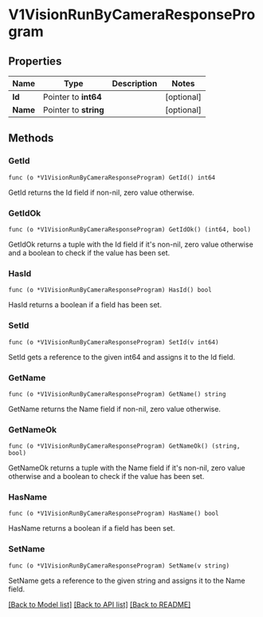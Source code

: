 # V1VisionRunByCameraResponseProgram

## Properties

Name | Type | Description | Notes
------------ | ------------- | ------------- | -------------
**Id** | Pointer to **int64** |  | [optional] 
**Name** | Pointer to **string** |  | [optional] 

## Methods

### GetId

`func (o *V1VisionRunByCameraResponseProgram) GetId() int64`

GetId returns the Id field if non-nil, zero value otherwise.

### GetIdOk

`func (o *V1VisionRunByCameraResponseProgram) GetIdOk() (int64, bool)`

GetIdOk returns a tuple with the Id field if it's non-nil, zero value otherwise
and a boolean to check if the value has been set.

### HasId

`func (o *V1VisionRunByCameraResponseProgram) HasId() bool`

HasId returns a boolean if a field has been set.

### SetId

`func (o *V1VisionRunByCameraResponseProgram) SetId(v int64)`

SetId gets a reference to the given int64 and assigns it to the Id field.

### GetName

`func (o *V1VisionRunByCameraResponseProgram) GetName() string`

GetName returns the Name field if non-nil, zero value otherwise.

### GetNameOk

`func (o *V1VisionRunByCameraResponseProgram) GetNameOk() (string, bool)`

GetNameOk returns a tuple with the Name field if it's non-nil, zero value otherwise
and a boolean to check if the value has been set.

### HasName

`func (o *V1VisionRunByCameraResponseProgram) HasName() bool`

HasName returns a boolean if a field has been set.

### SetName

`func (o *V1VisionRunByCameraResponseProgram) SetName(v string)`

SetName gets a reference to the given string and assigns it to the Name field.


[[Back to Model list]](../README.md#documentation-for-models) [[Back to API list]](../README.md#documentation-for-api-endpoints) [[Back to README]](../README.md)


